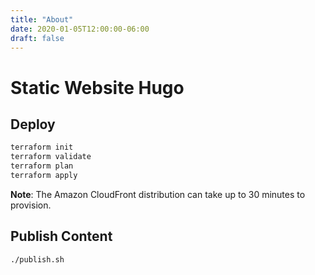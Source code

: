 ```yaml
---
title: "About"
date: 2020-01-05T12:00:00-06:00
draft: false
---
```


# Static Website Hugo

## Deploy

```bash
terraform init
terraform validate
terraform plan
terraform apply
```

**Note**: The Amazon CloudFront distribution can take up to 30 minutes to provision.

## Publish Content

```bash
./publish.sh
```

